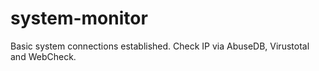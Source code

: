 # system-monitor
Basic system connections established.  Check  IP via AbuseDB, Virustotal and WebCheck. 
